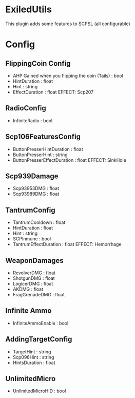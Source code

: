 # ExiledUtils

This plugin adds some features to SCPSL (all configurable)

# Config

## FlippingCoin Config
- AHP Gained when you flipping the coin (Tails) : bool
- HintDuration : float
- Hint : string
- EffectDuration : float
EFFECT: Scp207

## RadioConfig
- InfiniteRadio : bool

## Scp106FeaturesConfig
- ButtonPresserHintDuration : float
- ButtonPresserHint : string
- ButtonPresserEffectDuration : float
EFFECT: SinkHole

## Scp939Damage
- Scp93953DMG : float
- Scp93989DMG : float

## TantrumConfig
- TantrumCooldown : float
- HintDuration : float
- Hint : string
- SCPInmune : bool
- TantrumEffectDuration : float
EFFECT: Hemorrhage

## WeaponDamages
- RevolverDMG : float
- ShotgunDMG : float
- LogicerDMG : float
- AKDMG : float
- FragGrenadeDMG : float

## Infinite Ammo
- InfiniteAmmoEnable : bool

## AddingTargetConfig
- TargetHint : string
- Scp096Hint : string
- HintsDuration : float

## UnlimitedMicro
- UnlimitedMicroHID : bool
